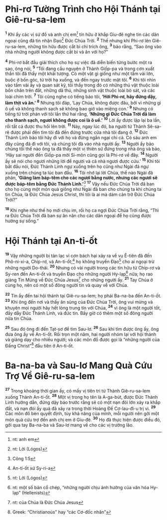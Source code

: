 # Phi-rơ Tường Trình cho Hội Thánh tại Giê-ru-sa-lem
<sup><b>1</b></sup> Khi ấy các vị sứ đồ và anh chị em[^1-e95b0d5a-71f1-4aec-8a58-448fdfb6e6cf] tín hữu ở khắp Giu-đê nghe tin các dân ngoại cũng đã tin nhận Đạo[^2-e95b0d5a-71f1-4aec-8a58-448fdfb6e6cf] Đức Chúa Trời. <sup><b>2</b></sup> Thế nhưng khi Phi-rơ lên Giê-ru-sa-lem, những tín hữu được cắt bì chỉ trích ông, <sup><b>3</b></sup> bảo rằng, “Sao ông vào nhà những người không được cắt bì và ăn với họ?”

<sup><b>4</b></sup> Phi-rơ bắt đầu giải thích cho họ sự việc đã diễn biến từng bước một ra sao, ông nói, <sup><b>5</b></sup> “Tôi đang cầu nguyện ở Thành Giốp-pa và trong cơn xuất thần tôi đã thấy một khải tượng. Có một vật gì giống như một tấm vải lớn, buộc ở bốn góc, từ trời hạ xuống, và đến ngay trước mặt tôi. <sup><b>6</b></sup> Khi tôi nhìn vào tấm vải ấy và quan sát kỹ, tôi thấy trong đó có những thú vật thuộc loài bốn chân trên đất, những dã thú, những sinh vật thuộc loài bò sát, và các loài chim trời. <sup><b>7</b></sup> Tôi cũng nghe có tiếng bảo tôi, **‘Hỡi Phi-rơ, hãy đứng dậy, làm thịt và ăn.’** <sup><b>8</b></sup> Nhưng tôi đáp, ‘Lạy Chúa, không được đâu, bởi vì những gì ô uế và không thanh sạch sẽ không bao giờ vào miệng con.’ <sup><b>9</b></sup> Nhưng có tiếng từ trời phán với tôi lần thứ hai rằng, **‘Những gì Đức Chúa Trời đã làm cho thanh sạch, ngươi không được coi là ô uế.’** <sup><b>10</b></sup> Lời ấy được lặp lại ba lần, rồi tất cả được thu hồi lên trời. <sup><b>11</b></sup> Này, ngay lúc đó, ba người từ Thành Sê-sa-rê được phái đến tìm tôi đã đến đứng trước cửa nhà tôi đang ở. <sup><b>12</b></sup> Đức Thánh Linh bảo tôi hãy đi với họ và đừng ngần ngại chi cả. Có sáu anh em đây cũng đã đi với tôi, và chúng tôi đã vào nhà người ấy. <sup><b>13</b></sup> Người ấy bảo chúng tôi thể nào ông ta đã thấy một vị thiên sứ đứng trong nhà ông và bảo, ‘Hãy sai người đến Giốp-pa mời Si-môn cũng gọi là Phi-rơ về đây. <sup><b>14</b></sup> Người ấy sẽ nói cho ngươi những lời để ngươi và cả nhà ngươi được cứu.’ <sup><b>15</b></sup> Khi tôi bắt đầu nói, Đức Thánh Linh ngự xuống trên họ cũng như Ngài đã ngự xuống trên chúng ta lúc ban đầu. <sup><b>16</b></sup> Tôi nhớ lại lời Chúa, thể nào Ngài đã phán, **‘Giăng làm báp-têm cho các ngươi bằng nước, nhưng các ngươi sẽ được báp-têm bằng Đức Thánh Linh.’**[^3-e95b0d5a-71f1-4aec-8a58-448fdfb6e6cf] <sup><b>17</b></sup> Vậy nếu Đức Chúa Trời đã ban cho họ cùng một món quà giống như Ngài đã ban cho chúng ta khi chúng ta tin Chúa, là Đức Chúa Jesus Christ, thì tôi là ai mà dám cản trở Đức Chúa Trời?”

<sup><b>18</b></sup> Khi nghe như thế họ mới chịu im, rồi họ ca ngợi Đức Chúa Trời rằng, “Thì ra Đức Chúa Trời đã ban sự ăn năn cho các dân ngoại để họ cũng được hưởng sự sống.”


# Hội Thánh tại An-ti-ốt
<sup><b>19</b></sup> Vậy những người bị tản lạc vì cơn bách hại xảy ra về vụ Ê-tiên đã đến Phô-ni-xi-a, Chíp-rơ, và An-ti-ốt;[^4-e95b0d5a-71f1-4aec-8a58-448fdfb6e6cf] họ không truyền Đạo[^5-e95b0d5a-71f1-4aec-8a58-448fdfb6e6cf] cho ai ngoại trừ những người Do-thái. <sup><b>20</b></sup> Nhưng có vài người trong các tín hữu từ Chíp-rơ và Sy-ren đến An-ti-ốt và truyền Đạo cho những người Hy-lạp[^6-e95b0d5a-71f1-4aec-8a58-448fdfb6e6cf] nữa; họ rao giảng Tin Mừng về Đức Chúa Jesus[^7-e95b0d5a-71f1-4aec-8a58-448fdfb6e6cf] cho những người ấy. <sup><b>21</b></sup> Tay Chúa ở cùng họ, nên có một số đông người tin và quay về với Chúa.

<sup><b>22</b></sup> Tin ấy đến tai hội thánh tại Giê-ru-sa-lem; họ phái Ba-na-ba đến An-ti-ốt. <sup><b>23</b></sup> Khi ông đến nơi và thấy ân sủng của Đức Chúa Trời, ông vui mừng và khuyên mọi người hãy hết lòng trung tín với Chúa, <sup><b>24</b></sup> vì ông là một người tốt, đầy dẫy Đức Thánh Linh, và đức tin. Bấy giờ có thêm một số đông người nữa tin Chúa.

<sup><b>25</b></sup> Sau đó ông đi đến Tạt-sơ để tìm Sau-lơ. <sup><b>26</b></sup> Sau khi tìm được ông ấy, ông đưa ông ấy về An-ti-ốt. Rồi trọn một năm, hai người nhóm lại với hội thánh và giảng dạy cho nhiều người; và các môn đồ được gọi là “những người của Đấng Christ”[^8-e95b0d5a-71f1-4aec-8a58-448fdfb6e6cf] đầu tiên ở An-ti-ốt.


# Ba-na-ba và Sau-lơ Mang Quà Cứu Trợ Về Giê-ru-sa-lem
<sup><b>27</b></sup> Trong khoảng thời gian ấy, có mấy vị tiên tri từ Thành Giê-ru-sa-lem xuống Thành An-ti-ốt. <sup><b>28</b></sup> Một vị trong họ tên là A-ga-bút, được Đức Thánh Linh hướng dẫn, đứng dậy báo trước rằng sẽ có một nạn đói lớn xảy ra khắp đất, và nạn đói ấy quả đã xảy ra trong thời Hoàng Đế Cơ-lau-đi-u trị vì. <sup><b>29</b></sup> Các môn đồ bèn quyết định, tùy khả năng của mình, mỗi người nên gởi một món quà cứu trợ đến anh chị em ở Giu-đê. <sup><b>30</b></sup> Họ đã thực hiện được điều đó, gởi qua tay Ba-na-ba và Sau-lơ mang về cho các vị trưởng lão.

[^1-e95b0d5a-71f1-4aec-8a58-448fdfb6e6cf]: nt: anh em
[^2-e95b0d5a-71f1-4aec-8a58-448fdfb6e6cf]: nt: Lời (Lógos)
[^3-e95b0d5a-71f1-4aec-8a58-448fdfb6e6cf]: Công 1:5
[^4-e95b0d5a-71f1-4aec-8a58-448fdfb6e6cf]: An-ti-ốt xứ Sy-ri-a
[^5-e95b0d5a-71f1-4aec-8a58-448fdfb6e6cf]: nt: Lời (Lógos)
[^6-e95b0d5a-71f1-4aec-8a58-448fdfb6e6cf]: nt: một số bản cổ chép, “những người chịu ảnh hưởng của văn hóa Hy-lạp” (Hellenists)
[^7-e95b0d5a-71f1-4aec-8a58-448fdfb6e6cf]: nt: của Chúa là Đức Chúa Jesus
[^8-e95b0d5a-71f1-4aec-8a58-448fdfb6e6cf]: Greek: “Christianoús” hay “các Cơ-đốc nhân”